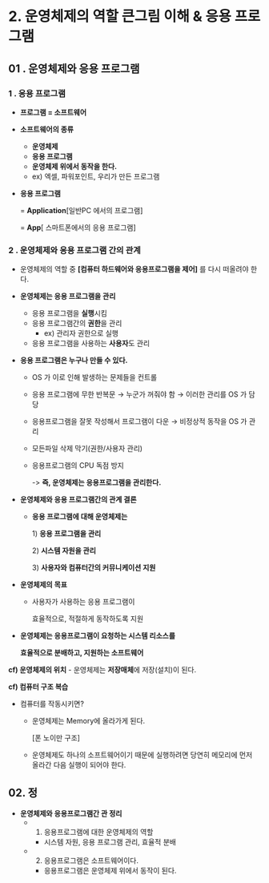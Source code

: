 # 2. 운영체제의 역할 큰그림 이해 & 응용 프로그램

## 01 . 운영체제와 응용 프로그램

### **1 . 응용 프로그램**

* **프로그램 = 소프트웨어** 
* **소프트웨어의 종류**
  *  **운영체제**  
  *  **응용 프로그램**  
    *  **운영체제 위에서 동작을 한다.** 
    *  ex\) 엑셀, 파워포인트, 우리가 만든 프로그램 
* **응용 프로그램**

    = **Application**\[일반PC 에서의 프로그램\]

    = **App**\[ 스마트폰에서의 응용 프로그램\]  

### 2 . 운영체제와 응용 프로그램 간의 관계

* 운영체제의 역할 중 **\[컴퓨터 하드웨어와 응용프로그램을 제어\]** 를  다시 떠올려야 한다.  
* **운영체제는 응용 프로그램을 관리**  
  * 응용 프로그램을 **실행**시킴  
  * 응용 프로그램간의 **권한**을 관리
    *  ex\) 관리자 권한으로 실행 
  *  응용 프로그램을 사용하는 **사용자**도 관리 
* **응용 프로그램은 누구나 만들 수 있다.** 
  * OS 가 이로 인해 발생하는 문제들을 컨트롤 
  *  응용 프로그램에 무한 반복문  → 누군가 꺼줘야 함  → 이러한 관리를 OS 가 담당 
  *  응용프로그램을 잘못 작성해서 프로그램이 다운  → 비정상적 동작을 OS 가 관리 
  * 모든파일 삭제 막기\(권한/사용자 관리\) 
  * 응용프로그램의 CPU 독점 방지  
  


    -&gt; **즉, 운영체제는 응용프로그램을 관리한다.**  
  
* **운영체제와 응용 프로그램간의 관계 결론** 
  * **응용 프로그램에 대해 운영체제는** 

     1\) **응용 프로그램을 관리**

     2\) **시스템 자원을 관리**

     3\) **사용자와 컴퓨터간의 커뮤니케이션 지원**  
* **운영체제의 목표**
  * 사용자가 사용하는 응용 프로그램이

      효율적으로, 적절하게 동작하도록 지원  
* **운영체제는 응용프로그램이 요청하는 시스템 리소스를**

  **효율적으로 분배하고, 지원하는 소프트웨어** 

**cf\) 운영체제의 위치** - 운영체제는 **저장매체**에 저장\(설치\)이 된다.

**cf\) 컴퓨터 구조 복습**

* 컴퓨터를 작동시키면? 
  * 운영체제는 Memory에 올라가게 된다. 

     \[폰 노이만 구조\] 

  * 운영체제도 하나의 소프트웨어이기 때문에  실행하려면 당연히 메모리에 먼저 올라간 다음 실행이 되어야 한다.  



## 02. 정

* **운영체제와 응용프로그램간 관 정리** 
  * 1. 응용프로그램에 대한 운영체제의 역할 

    * 시스템 자원, 응용 프로그램 관리, 효율적 분배

  * 2. 응용프로그램은 소프트웨어이다.
    * 응용프로그램은 운영체제 위에서 동작이 된다.

